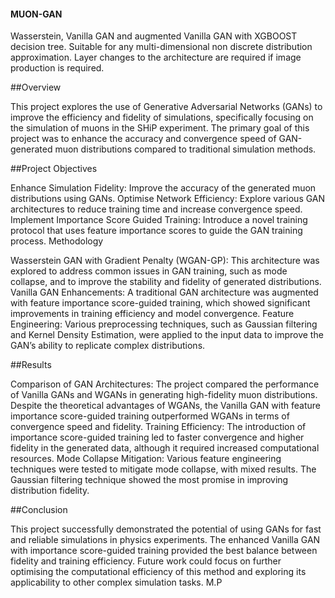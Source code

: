 #### MUON-GAN
Wasserstein, Vanilla GAN and augmented Vanilla GAN with XGBOOST decision tree. Suitable for any multi-dimensional non discrete distribution approximation. Layer changes to the architecture are required if image production is required.

##Overview

This project explores the use of Generative Adversarial Networks (GANs) to improve the efficiency and fidelity of simulations, specifically focusing on the simulation of muons in the SHiP experiment. The primary goal of this project was to enhance the accuracy and convergence speed of GAN-generated muon distributions compared to traditional simulation methods.

##Project Objectives

Enhance Simulation Fidelity: Improve the accuracy of the generated muon distributions using GANs.
Optimise Network Efficiency: Explore various GAN architectures to reduce training time and increase convergence speed.
Implement Importance Score Guided Training: Introduce a novel training protocol that uses feature importance scores to guide the GAN training process.
Methodology

Wasserstein GAN with Gradient Penalty (WGAN-GP): This architecture was explored to address common issues in GAN training, such as mode collapse, and to improve the stability and fidelity of generated distributions.
Vanilla GAN Enhancements: A traditional GAN architecture was augmented with feature importance score-guided training, which showed significant improvements in training efficiency and model convergence.
Feature Engineering: Various preprocessing techniques, such as Gaussian filtering and Kernel Density Estimation, were applied to the input data to improve the GAN’s ability to replicate complex distributions.

##Results

Comparison of GAN Architectures: The project compared the performance of Vanilla GANs and WGANs in generating high-fidelity muon distributions. Despite the theoretical advantages of WGANs, the Vanilla GAN with feature importance score-guided training outperformed WGANs in terms of convergence speed and fidelity.
Training Efficiency: The introduction of importance score-guided training led to faster convergence and higher fidelity in the generated data, although it required increased computational resources.
Mode Collapse Mitigation: Various feature engineering techniques were tested to mitigate mode collapse, with mixed results. The Gaussian filtering technique showed the most promise in improving distribution fidelity.

##Conclusion

This project successfully demonstrated the potential of using GANs for fast and reliable simulations in physics experiments. The enhanced Vanilla GAN with importance score-guided training provided the best balance between fidelity and training efficiency. Future work could focus on further optimising the computational efficiency of this method and exploring its applicability to other complex simulation tasks.
M.P
